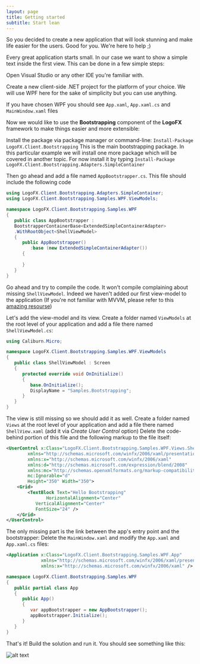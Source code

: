```yaml
---
layout: page
title: Getting started
subtitle: Start lean
---
```


So you decided to create a new application that will look stunning and make life easier
for the users. Good for you. We're here to help ;)

Every great application starts small. 
In our case we want to show a simple text inside the first view.
This can be done in a few simple steps:

Open Visual Studio or any other IDE you're familiar with.

Create a new client-side .NET project for the platform of your choice. 
We will use WPF here for the sake of simplicity but you can use anything.

If you have chosen WPF you should see `App.xaml`, `App.xaml.cs` and `MainWindow.xaml` files

Now we would like to use the **Bootstrapping** 
component of the **LogoFX** framework to make things easier
and more extensible:

Install the package via package manager or command-line: 
`Install-Package LogoFX.Client.Bootstrapping`
This is the main bootstrapping package. 
In this particular example we will install one more package
which will be covered in another topic. 
For now install it by typing 
`Install-Package LogoFX.Client.Bootstrapping.Adapters.SimpleContainer`

Then go ahead and add a file named `AppBootstrapper.cs`. This file should include the following code
```csharp
using LogoFX.Client.Bootstrapping.Adapters.SimpleContainer;
using LogoFX.Client.Bootstrapping.Samples.WPF.ViewModels;

namespace LogoFX.Client.Bootstrapping.Samples.WPF
{
   public class AppBootstrapper : 
   BootstrapperContainerBase<ExtendedSimpleContainerAdapter>
   .WithRootObject<ShellViewModel>
   {
      public AppBootstrapper()
         :base (new ExtendedSimpleContainerAdapter())
      {
			
      }
   }
}
```

Go ahead and try to compile the code. It won't compile complaining about missing `ShellViewModel`.
Indeed we haven't added our first view-model to the application (If you're not familiar with MVVM, please
refer to this [amazing resourse](https://www.codeproject.com/Articles/100175/Model-View-ViewModel-MVVM-Explained))

Let's add the view-model and its view. Create a folder named `ViewModels` 
at the root level of your application and add a file there named `ShellViewModel.cs`:

```csharp
using Caliburn.Micro;

namespace LogoFX.Client.Bootstrapping.Samples.WPF.ViewModels
{
   public class ShellViewModel : Screen
   {
      protected override void OnInitialize()
      {
         base.OnInitialize();
         DisplayName = "Samples.Bootstrapping";
      }
   }
}
```

The view is still missing so we should add it as well. Create a folder named `Views`
at the root level of your application and add a file there named `ShellView.xaml` 
(add it via *Create User Control* option)
Delete the code-behind portion of this file and the following markup to the file itself:
```xml
<UserControl x:Class="LogoFX.Client.Bootstrapping.Samples.WPF.Views.ShellView"
        xmlns="http://schemas.microsoft.com/winfx/2006/xaml/presentation"
        xmlns:x="http://schemas.microsoft.com/winfx/2006/xaml"
        xmlns:d="http://schemas.microsoft.com/expression/blend/2008"
        xmlns:mc="http://schemas.openxmlformats.org/markup-compatibility/2006"
        mc:Ignorable="d"
        Height="350" Width="350">
    <Grid>
        <TextBlock Text="Hello Bootstrapping" 
	           HorizontalAlignment="Center" 
		   VerticalAlignment="Center" 
		   FontSize="24" />       
    </Grid>
</UserControl>
```

The only missing part is the link between the app's entry point and the bootstrapper:
Delete the `MainWindow.xaml` and modify the `App.xaml` and `App.xaml.cs` files:
```xml
<Application x:Class="LogoFX.Client.Bootstrapping.Samples.WPF.App"
             xmlns="http://schemas.microsoft.com/winfx/2006/xaml/presentation"
             xmlns:x="http://schemas.microsoft.com/winfx/2006/xaml" />
```
   
```csharp
namespace LogoFX.Client.Bootstrapping.Samples.WPF
{    
   public partial class App
   {
      public App()
      {
         var appBootstrapper = new AppBootstrapper();
         appBootstrapper.Initialize();
      }
   }
}
```

That's it! Build the solution and run it. You should see something like this:

![alt text](../assets/samples-bootstrapping-final-result.png)


